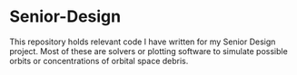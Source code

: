 # Senior-Design
This repository holds relevant code I have written for my Senior Design project. Most of these are solvers or plotting software to simulate possible orbits or
concentrations of orbital space debris. 
